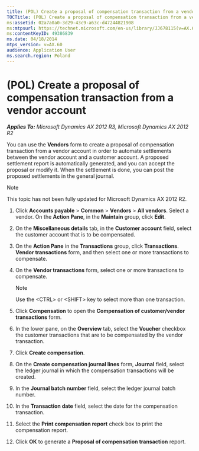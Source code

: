 ```yaml
---
title: (POL) Create a proposal of compensation transaction from a vendor account
TOCTitle: (POL) Create a proposal of compensation transaction from a vendor account
ms:assetid: 02a7a0a0-3d29-43c9-a63c-d47244821908
ms:mtpsurl: https://technet.microsoft.com/en-us/library/JJ678115(v=AX.60)
ms:contentKeyID: 49386839
ms.date: 04/18/2014
mtps_version: v=AX.60
audience: Application User
ms.search.region: Poland
---
```


# (POL) Create a proposal of compensation transaction from a vendor account 


_**Applies To:** Microsoft Dynamics AX 2012 R3, Microsoft Dynamics AX 2012 R2_

You can use the **Vendors** form to create a proposal of compensation transaction from a vendor account in order to automate settlements between the vendor account and a customer account. A proposed settlement report is automatically generated, and you can accept the proposal or modify it. When the settlement is done, you can post the proposed settlements in the general journal.


> [!NOTE]
> <P>This topic has not been fully updated for Microsoft Dynamics AX 2012 R2.</P>



1.  Click **Accounts payable** \> **Common** \> **Vendors** \> **All vendors**. Select a vendor. On the **Action Pane**, in the **Maintain** group, click **Edit**.

2.  On the **Miscellaneous details** tab, in the **Customer account** field, select the customer account that is to be compensated.

3.  On the **Action Pane** in the **Transactions** group, click **Transactions**. **Vendor transactions** form, and then select one or more transactions to compensate.

4.  On the **Vendor transactions** form, select one or more transactions to compensate.
    

    > [!NOTE]
    > <P>Use the &lt;CTRL&gt; or &lt;SHIFT&gt; key to select more than one transaction.</P>



5.  Click **Compensation** to open the **Compensation of customer/vendor transactions** form.

6.  In the lower pane, on the **Overview** tab, select the **Voucher** checkbox the customer transactions that are to be compensated by the vendor transaction.

7.  Click **Create compensation**.

8.  On the **Create compensation journal lines** form, **Journal** field, select the ledger journal in which the compensation transactions will be created.

9.  In the **Journal batch number** field, select the ledger journal batch number.

10. In the **Transaction date** field, select the date for the compensation transaction.

11. Select the **Print compensation report** check box to print the compensation report.

12. Click **OK** to generate a **Proposal of compensation transaction** report.

  


